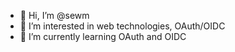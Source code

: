 - 👋 Hi, I’m @sewm
- 👀 I’m interested in web technologies, OAuth/OIDC
- 🌱 I’m currently learning OAuth and OIDC


<!---
sewm/sewm is a ✨ special ✨ repository because its `README.md` (this file) appears on your GitHub profile.
You can click the Preview link to take a look at your changes.
--->
